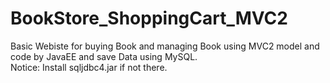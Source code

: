 # BookStore_ShoppingCart_MVC2
Basic Webiste for buying Book and managing Book using MVC2 model and code by JavaEE and save Data using MySQL. </br>
Notice: Install sqljdbc4.jar if not there.
